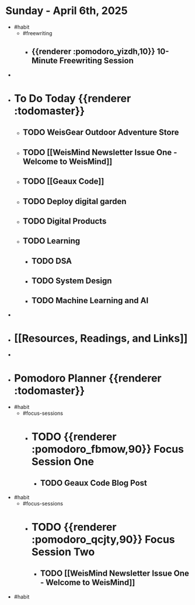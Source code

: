 # Sunday - April 6th, 2025
- #habit
	- #freewriting
		- ## {{renderer :pomodoro_yizdh,10}} 10-Minute Freewriting Session
-
- # To Do Today {{renderer :todomaster}}
	- ## TODO WeisGear Outdoor Adventure Store
	- ## TODO [[WeisMind Newsletter Issue One - Welcome to WeisMind]]
	- ## TODO [[Geaux Code]]
	- ## TODO Deploy digital garden
	- ## TODO Digital Products
	- ## TODO Learning
		- ## TODO DSA
		- ## TODO System Design
		- ## TODO Machine Learning and AI
-
- # [[Resources, Readings, and Links]]
-
- # Pomodoro Planner {{renderer :todomaster}}
- #habit
	- #focus-sessions
		- # TODO {{renderer :pomodoro_fbmow,90}} Focus Session One
			- ## TODO Geaux Code Blog Post
- #habit
	- #focus-sessions
		- # TODO {{renderer :pomodoro_qcjty,90}} Focus Session Two
			- ## TODO [[WeisMind Newsletter Issue One - Welcome to WeisMind]]
- #habit